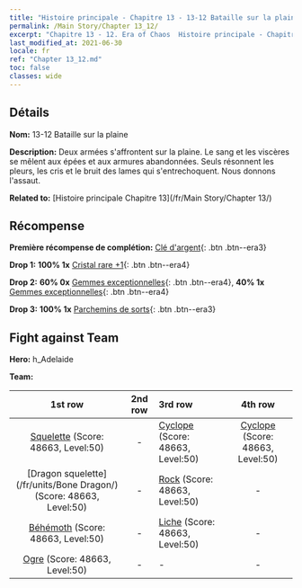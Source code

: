 ```yaml
---
title: "Histoire principale - Chapitre 13 - 13-12 Bataille sur la plaine"
permalink: /Main Story/Chapter 13_12/
excerpt: "Chapitre 13 - 12. Era of Chaos  Histoire principale - Chapitre 13_12. 13-12 Bataille sur la plaine"
last_modified_at: 2021-06-30
locale: fr
ref: "Chapter 13_12.md"
toc: false
classes: wide
---
```


## Détails

 **Nom:** 13-12 Bataille sur la plaine

 **Description:** Deux armées s'affrontent sur la plaine. Le sang et les viscères se mêlent aux épées et aux armures abandonnées. Seuls résonnent les pleurs, les cris et le bruit des lames qui s'entrechoquent. Nous donnons l'assaut.

 **Related to:** [Histoire principale Chapitre 13](/fr/Main Story/Chapter 13/)

## Récompense

 **Première récompense de complétion:** [Clé d'argent](/ItemsFR/con_693/){: .btn .btn--era3}

 **Drop 1:** **100% 1x** [Cristal rare +1](/ItemsFR/mat_45/){: .btn .btn--era4}

 **Drop 2:** **60% 0x** [Gemmes exceptionnelles](/ItemsFR/mat_37/){: .btn .btn--era4}, **40% 1x** [Gemmes exceptionnelles](/ItemsFR/mat_37/){: .btn .btn--era4}

 **Drop 3:** **100% 1x** [Parchemins de sorts](/ItemsFR/con_694/){: .btn .btn--era3}


## Fight against Team
 **Hero:** h_Adelaide

 **Team:**


  | 1st row | 2nd row | 3rd row | 4th row |
  |:----:|:----:|:----|:----:|
  | [Squelette](/fr/units/Skeleton/) (Score: 48663, Level:50)  | - | [Cyclope](/fr/units/Cyclops/) (Score: 48663, Level:50)  | [Cyclope](/fr/units/Cyclops/) (Score: 48663, Level:50)  |
  | [Dragon squelette](/fr/units/Bone Dragon/) (Score: 48663, Level:50)  | - | [Rock](/fr/units/Roc/) (Score: 48663, Level:50)  | - |
  | [Béhémoth](/fr/units/Behemoth/) (Score: 48663, Level:50)  | - | [Liche](/fr/units/Lich/) (Score: 48663, Level:50)  | - |
  | [Ogre](/fr/units/Ogre/) (Score: 48663, Level:50)  | - | - | - |


